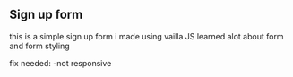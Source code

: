 ## Sign up form 
this is a simple sign up form i made using vailla JS learned alot about form and form styling 

fix needed:
-not responsive

